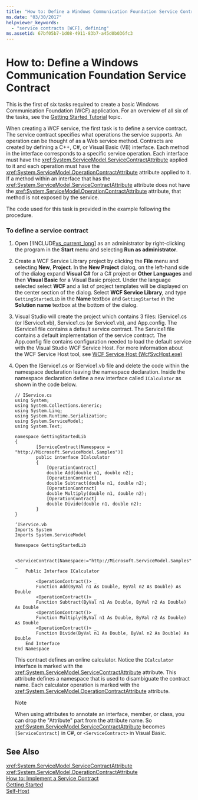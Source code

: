 ```yaml
---
title: "How to: Define a Windows Communication Foundation Service Contract"
ms.date: "03/30/2017"
helpviewer_keywords: 
  - "service contracts [WCF], defining"
ms.assetid: 67bf05b7-1d08-4911-83b7-a45d0b036fc3
---
```

# How to: Define a Windows Communication Foundation Service Contract
This is the first of six tasks required to create a basic Windows Communication Foundation (WCF) application. For an overview of all six of the tasks, see the [Getting Started Tutorial](../../../docs/framework/wcf/getting-started-tutorial.md) topic.  
  
 When creating a WCF service, the first task is to define a service contract. The service contract specifies what operations the service supports. An operation can be thought of as a Web service method. Contracts are created by defining a C++, C#, or Visual Basic (VB) interface. Each method in the interface corresponds to a specific service operation. Each interface must have the <xref:System.ServiceModel.ServiceContractAttribute> applied to it and each operation must have the <xref:System.ServiceModel.OperationContractAttribute> attribute applied to it. If a method within an interface that has the <xref:System.ServiceModel.ServiceContractAttribute> attribute does not have the <xref:System.ServiceModel.OperationContractAttribute> attribute, that method is not exposed by the service.  
  
 The code used for this task is provided in the example following the procedure.  
  
### To define a service contract  
  
1.  Open  [!INCLUDE[vs_current_long](../../../includes/vs-current-long-md.md)] as an administrator by right-clicking the program in the **Start** menu and selecting **Run as administrator**.  
  
2.  Create a WCF Service Library project by clicking the **File** menu and selecting **New**, **Project**. In the **New Project** dialog, on the left-hand side of the dialog expand **Visual C#** for a C# project or **Other Languages** and then **Visual Basic** for a Visual Basic project. Under the language selected select **WCF** and a list of project templates will be displayed on the center section of the dialog. Select **WCF Service Library**, and type `GettingStartedLib` in the **Name** textbox and `GettingStarted` in the **Solution name** textbox at the bottom of the dialog.  
  
3.  Visual Studio will create the project which contains 3 files: IService1.cs (or IService1.vb), Service1.cs (or Service1.vb), and App.config.  The IService1 file contains a default service contract.  The Service1 file contains a default implementation of the service contract. The App.config file contains configuration needed to load the default service with the Visual Studio WCF Service Host. For more information about the WCF Service Host tool, see [WCF Service Host (WcfSvcHost.exe)](../../../docs/framework/wcf/wcf-service-host-wcfsvchost-exe.md)  
  
4.  Open the IService1.cs or IService1.vb file and delete the code within the namespace declaration leaving the namespace declaration. Inside the namespace declaration define a new interface called `ICalculator` as shown in the code below.  
  
    ```  
    // IService.cs  
    using System;  
    using System.Collections.Generic;  
    using System.Linq;  
    using System.Runtime.Serialization;  
    using System.ServiceModel;  
    using System.Text;  
  
    namespace GettingStartedLib  
    {  
            [ServiceContract(Namespace = "http://Microsoft.ServiceModel.Samples")]  
            public interface ICalculator  
            {  
                [OperationContract]  
                double Add(double n1, double n2);  
                [OperationContract]  
                double Subtract(double n1, double n2);  
                [OperationContract]  
                double Multiply(double n1, double n2);  
                [OperationContract]  
                double Divide(double n1, double n2);  
            }  
    }  
    ```  
  
    ```  
    ‘IService.vb  
    Imports System  
    Imports System.ServiceModel  
  
    Namespace GettingStartedLib  
  
        <ServiceContract(Namespace:="http://Microsoft.ServiceModel.Samples")> _  
        Public Interface ICalculator  
  
            <OperationContract()> _  
            Function Add(ByVal n1 As Double, ByVal n2 As Double) As Double  
            <OperationContract()> _  
            Function Subtract(ByVal n1 As Double, ByVal n2 As Double) As Double  
            <OperationContract()> _  
            Function Multiply(ByVal n1 As Double, ByVal n2 As Double) As Double  
            <OperationContract()> _  
            Function Divide(ByVal n1 As Double, ByVal n2 As Double) As Double  
        End Interface  
    End Namespace  
    ```  
  
     This contract defines an online calculator. Notice the `ICalculator` interface is marked with the <xref:System.ServiceModel.ServiceContractAttribute> attribute. This attribute defines a namespace that is used to disambiguate the contract name. Each calculator operation is marked with the <xref:System.ServiceModel.OperationContractAttribute> attribute.  
  
    > [!NOTE]
    >  When using attributes to annotate an interface, member, or class, you can drop the "Attribute" part from the attribute name. So <xref:System.ServiceModel.ServiceContractAttribute> becomes `[ServiceContract]` in C#, or `<ServiceContract>` in Visual Basic.  
  
## See Also  
 <xref:System.ServiceModel.ServiceContractAttribute>  
 <xref:System.ServiceModel.OperationContractAttribute>  
 [How to: Implement a Service Contract](../../../docs/framework/wcf/how-to-implement-a-wcf-contract.md)  
 [Getting Started](../../../docs/framework/wcf/samples/getting-started-sample.md)  
 [Self-Host](../../../docs/framework/wcf/samples/self-host.md)
